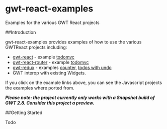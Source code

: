 # gwt-react-examples
Examples for the various GWT React projects

##Introduction

gwt-react-examples provides examples of how to use the various GWTReact projects including:

* [gwt-react](https://github.com/GWTReact/gwt-react) - example [todomvc](https://github.com/GWTReact/gwt-react)
* [gwt-react-router](https://github.com/GWTReact/gwt-react-router) - example [todomvc](https://github.com/GWTReact/gwt-react)
* [gwt-redux](https://github.com/GWTReact/gwt-redux) - examples [counter](https://github.com/reactjs/redux/tree/master/examples/counter), [todos with undo](https://github.com/reactjs/redux/tree/master/examples/todos-with-undo)
* GWT interop with existing Widgets.

If you click on the example links above, you can see the Javascript projects the examples where ported from.

***Please note: the project currently only works with a Snapshot build of GWT 2.8. Consider this project a preview.***

##Getting Started

Todo


